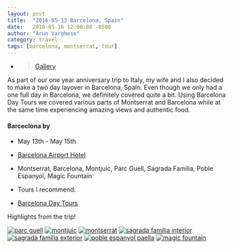 ```yaml
---
layout: post
title:  "2016-05-13 Barcelona, Spain"
date:   2016-05-16 12:00:00 -0500
author: "Arun Varghese"
category: travel
tags: [barcelona, montserrat, tour]
---
```


+ > [Gallery](http://imgur.com/a/73UAT)

As part of our one year anniversary trip to Italy, my wife and I also decided to make a two day layover in Barcelona, Spain. Even though we only had a one full day in Barcelona, we definitely covered quite a bit. Using Barcelona Day Tours we covered various parts of Montserrat and Barcelona while at the same time experiencing amazing views and authentic food.


#### Barceclona by <i class="fa fa-fw fa-plane"></i>
+ <i class="fa fa-calendar"></i> May 13th - May 15th
+ <i class="fa fa-bed"></i> [Barcelona Airport Hotel](http://www.barcelonairporthotel.com/en/)
+ <i class="fa fa-map-marker"></i> Montserrat, Barcelona, Montjuic, Parc Guell, Sagrada Familia, Poble Espanyol, Magic Fountain

+ Tours I recommend:
+ [Barcelona Day Tours](www.BarcelonaDayTours.com)

Highlights from the trip!

<div class="img-container">
	<a href="http://i.imgur.com/qt3niol.jpg"><img class="img-travel" src="http://i.imgur.com/qt3niolh.jpg" alt="parc guell"/></a>
	<a href="http://i.imgur.com/CSowEoK.jpg"><img class="img-travel" src="http://i.imgur.com/CSowEoKh.jpg" alt="montjuic"/></a>
	<a href="http://i.imgur.com/cLZ9pHf.jpg"><img class="img-travel" src="http://imgur.com/cLZ9pHfh.jpg" alt="montserrat"/></a>
	<a href="http://i.imgur.com/jJZrk2A.jpg"><img class="img-travel" src="http://i.imgur.com/jJZrk2Ah.jpg" alt="sagrada familia interior"/></a>
	<a href="http://i.imgur.com/lq3ItBD.jpg"><img class="img-travel" src="http://i.imgur.com/lq3ItBDh.jpg" alt="sagrada familia exterior"/></a>
	<a href="http://i.imgur.com/L3Eid24.jpg"><img class="img-travel" src="http://i.imgur.com/L3Eid24h.jpg" alt="poble espanyol paella"/></a>
	<a href="http://i.imgur.com/RLSRJv0.jpg"><img class="img-travel" src="http://i.imgur.com/RLSRJv0h.jpg" alt="magic fountain"/></a>
</div>



